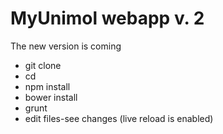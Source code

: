 MyUnimol webapp v. 2
=======

The new version is coming

* git clone
* cd
* npm install
* bower install
* grunt
* edit files-see changes (live reload is enabled)
